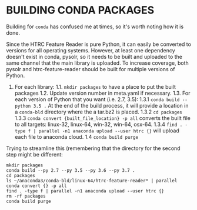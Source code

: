 # BUILDING CONDA PACKAGES

Building for `conda` has confused me at times, so it's worth noting how it is done.

Since the HTRC Feature Reader is pure Python, it can easily be converted to versions for all operating systems. However, at least one dependency doesn't exist in conda, pysolr, so it needs to be built and uploaded to the same channel that the main library is uploaded. To increase coverage, both pysolr and htrc-feature-reader should be built for multiple versions of Python.

1. For each library:
	1.1. `mkdir packages` to have a place to put the built packages
	1.2. Update version number in meta.yaml if necessary.
	1.3. For each version of Python that you want (i.e. 2.7, 3.5):
		1.3.1 `conda build --python 3.5 .` At the end of the build process, it will provide a location in a `conda-bld` directory where the a tar.bz2 is placed.
		1.3.2 `cd packages`
		1.3.3 `conda convert {built_file_location} -p all` converts the built file to all targets: linux-32, linux-64, win-32, win-64, osx-64.
		1.3.4 `find . -type f | parallel -n1 anaconda upload --user htrc {}` will upload each file to anaconda cloud.
	1.4 `conda build purge`

Trying to streamline this (remembering that the directory for the second step might be different:

```
mkdir packages
conda build --py 2.7 --py 3.5 --py 3.6 --py 3.7 .
cd packages
ls ~/anaconda3/conda-bld/linux-64/htrc-feature-reader* | parallel conda convert {} -p all
find . -type f | parallel -n1 anaconda upload --user htrc {}
rm -rf packages
conda build purge
```
